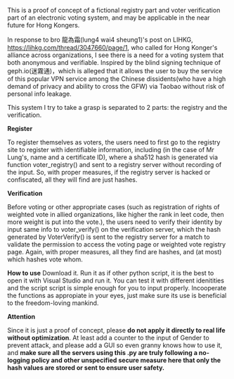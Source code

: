 This is a proof of concept of a fictional registry part and voter verification part of an electronic voting system, and may be applicable in the near future for Hong Kongers.  

In response to bro 龍為霜(lung4 wai4 sheung1)'s post on LIHKG, https://lihkg.com/thread/3047660/page/1, who called for Hong Konger's alliance across organizations, I see there is a need for a voting system that both anonymous and verifiable. Inspired by the blind signing technique of geph.io(迷霧通)，which is alleged that it allows the user to buy the service of this popular VPN service among the Chinese dissidents(who have a high demand of privacy and ability to cross the GFW) via Taobao without risk of personal info leakage.  

This system I try to take a grasp is separated to 2 parts: the registry and the verification. 

**Register**

To register themselves as voters, the users need to first go to the registry site to register with identifiable information, including (in the case of Mr Lung's, name and a certificate ID), where a sha512 hash is generated via function voter_registry() and sent to a registry server without recording of the input. So, with proper measures, if the registry server is hacked or confiscated, all they will find are just hashes.

**Verification**

Before voting or other appropriate cases (such as registration of rights of weighted vote in allied organizations, like higher the rank in leet code, then more weight is put into the vote.), the users need to verify their identity by input same info to voter_verify() on the verification server, which the hash generated by VoterVerify() is sent to the registry server for a match to validate the permission to access the voting page or weighted vote registry page. Again, with proper measures, all they find are hashes, and (at most) which hashes vote whom.

**How to use**
Download it. Run it as if other python script, it is the best to open it with Visual Studio and run it. You can test it with different idenitities and the script script is simple enough for you to input properly. Incooperate the functions as appropiate in your eyes, just make sure its use is beneficial to the freedom-loving mankind.

**Attention**

Since it is just a proof of concept, please **do not apply it directly to real life without optimization**. At least add a counter to the input of Gender to prevent attack, and please add a GUI so even granny knows how to use it, and **make sure all the servers using this .py are truly following a no-logging policy and other unspecified secure measure here that only the hash values are stored or sent to ensure user safety.**
